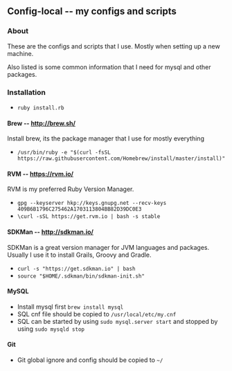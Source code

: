 ## Config-local -- my configs and scripts

### About

These are the configs and scripts that I use. Mostly when setting up a new machine.

Also listed is some common information that I need for mysql and other packages.

### Installation

* `ruby install.rb`

#### Brew -- http://brew.sh/

Install brew, its the package manager that I use for mostly everything

* `/usr/bin/ruby -e "$(curl -fsSL https://raw.githubusercontent.com/Homebrew/install/master/install)"`

#### RVM -- https://rvm.io/

RVM is my preferred Ruby Version Manager.

* `gpg --keyserver hkp://keys.gnupg.net --recv-keys 409B6B1796C275462A1703113804BB82D39DC0E3`
* `\curl -sSL https://get.rvm.io | bash -s stable`

#### SDKMan -- http://sdkman.io/

SDKMan is a great version manager for JVM languages and packages. Usually I use it
to install Grails, Groovy and Gradle.

* `curl -s "https://get.sdkman.io" | bash`
* `source "$HOME/.sdkman/bin/sdkman-init.sh"`

#### MySQL

* Install mysql first `brew install mysql`
* SQL cnf file should be copied to `/usr/local/etc/my.cnf`
* SQL can be started by using `sudo mysql.server start` and stopped by using `sudo mysqld stop`

#### Git

* Git global ignore and config should be copied to `~/`

